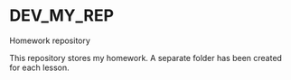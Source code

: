 # DEV_MY_REP
Homework repository

This repository stores my homework.
A separate folder has been created for each lesson.
